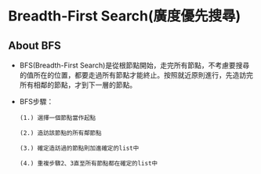 # Breadth-First Search(廣度優先搜尋)

## About BFS

* BFS(Breadth-First Search)是從根節點開始，走完所有節點，不考慮要搜尋的值所在的位置，都要走過所有節點才能終止。按照就近原則進行，先造訪完所有相鄰的節點，才到下一層的節點。

* BFS步驟：

      (1.) 選擇一個節點當作起點

      (2.) 造訪該節點的所有鄰節點

      (3.) 確定造訪過的節點則加進確定的list中

      (4.) 重複步驟2、3直至所有節點都在確定的list中

